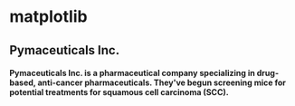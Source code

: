 # matplotlib
## Pymaceuticals Inc.

#### Pymaceuticals Inc. is a pharmaceutical company specializing in drug-based, anti-cancer pharmaceuticals. They've begun screening mice for potential treatments for squamous cell carcinoma (SCC).
